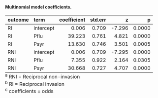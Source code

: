 #### Multinomial model coefficients.
<table class="table table-condensed table-striped" style="width: auto !important; margin-left: auto; margin-right: auto;">
 <thead>
  <tr>
   <th style="text-align:left;"> outcome </th>
   <th style="text-align:left;"> term </th>
   <th style="text-align:right;"> coefficient </th>
   <th style="text-align:right;"> std.err </th>
   <th style="text-align:right;"> z </th>
   <th style="text-align:right;"> p </th>
  </tr>
 </thead>
<tbody>
  <tr>
   <td style="text-align:left;"> RI </td>
   <td style="text-align:left;"> intercept </td>
   <td style="text-align:right;"> 0.006 </td>
   <td style="text-align:right;"> 0.709 </td>
   <td style="text-align:right;"> -7.296 </td>
   <td style="text-align:right;"> 0.0000 </td>
  </tr>
  <tr>
   <td style="text-align:left;"> RI </td>
   <td style="text-align:left;"> Pflu </td>
   <td style="text-align:right;"> 39.223 </td>
   <td style="text-align:right;"> 0.761 </td>
   <td style="text-align:right;"> 4.821 </td>
   <td style="text-align:right;"> 0.0000 </td>
  </tr>
  <tr>
   <td style="text-align:left;"> RI </td>
   <td style="text-align:left;"> Psyr </td>
   <td style="text-align:right;"> 13.630 </td>
   <td style="text-align:right;"> 0.746 </td>
   <td style="text-align:right;"> 3.501 </td>
   <td style="text-align:right;"> 0.0005 </td>
  </tr>
  <tr>
   <td style="text-align:left;"> RNI </td>
   <td style="text-align:left;"> intercept </td>
   <td style="text-align:right;"> 0.006 </td>
   <td style="text-align:right;"> 0.709 </td>
   <td style="text-align:right;"> -7.295 </td>
   <td style="text-align:right;"> 0.0000 </td>
  </tr>
  <tr>
   <td style="text-align:left;"> RNI </td>
   <td style="text-align:left;"> Pflu </td>
   <td style="text-align:right;"> 7.355 </td>
   <td style="text-align:right;"> 0.922 </td>
   <td style="text-align:right;"> 2.164 </td>
   <td style="text-align:right;"> 0.0305 </td>
  </tr>
  <tr>
   <td style="text-align:left;"> RNI </td>
   <td style="text-align:left;"> Psyr </td>
   <td style="text-align:right;"> 30.668 </td>
   <td style="text-align:right;"> 0.727 </td>
   <td style="text-align:right;"> 4.707 </td>
   <td style="text-align:right;"> 0.0000 </td>
  </tr>
</tbody>
<tfoot>
<tr>
<td style = 'padding: 0; border:0;' colspan='100%'><sup>a</sup> RNI = Reciprocal non-invasion</td>
</tr>
<tr>
<td style = 'padding: 0; border:0;' colspan='100%'><sup>b</sup> RI = Reciprocal invasion</td>
</tr>
<tr>
<td style = 'padding: 0; border:0;' colspan='100%'><sup>c</sup> coefficients = odds</td>
</tr>
</tfoot>
</table>